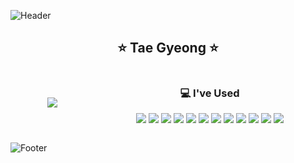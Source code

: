 ![Header](https://capsule-render.vercel.app/api?type=waving&color=FEEE96&height=150&section=header)

<h2 align="center">⭐ Tae Gyeong ⭐</h2>

<div style="display: flex; justify-content: space-around; align-items: center;">
  
  <!-- Most Used Languages -->
  <div>
    <img src="https://github-readme-stats.vercel.app/api/top-langs/?username=tgyeongt"/>
  </div>
    
  
  <!-- I've Used -->
  <div align="center" style="width: 50%;">
    <h3>💻 I've Used</h3>
    <p>
      <img src="https://img.shields.io/badge/JavaScript-F7DF1E?style=for-the-badge&logo=javascript&logoColor=black"/>
      <img src="https://img.shields.io/badge/Python-3776AB?style=for-the-badge&logo=python&logoColor=white"/>
      <img src="https://img.shields.io/badge/HTML-E34F26?style=for-the-badge&logo=html5&logoColor=white"/>
      <img src="https://img.shields.io/badge/CSS-1572B6?style=for-the-badge&logo=css3&logoColor=white"/>
      <img src="https://img.shields.io/badge/React-20232A?style=for-the-badge&logo=react&logoColor=61DAFB"/>
      <img src="https://img.shields.io/badge/GitHub-181717?style=for-the-badge&logo=github&logoColor=white"/>
      <img src="https://img.shields.io/badge/Figma-F24E1E?style=for-the-badge&logo=figma&logoColor=white"/>
      <img src="https://img.shields.io/badge/Notion-000000?style=for-the-badge&logo=notion&logoColor=white"/>
      <img src="https://img.shields.io/badge/Node.js-43853D?style=for-the-badge&logo=node.js&logoColor=white"/>
      <img src="https://img.shields.io/badge/ESLint-3A33D1?style=for-the-badge&logo=eslint&logoColor=white"/>
      <img src="https://img.shields.io/badge/Swagger-85EA2D?style=for-the-badge&logo=swagger&logoColor=black"/>
      <img src="https://img.shields.io/badge/C-A8B9CC?style=for-the-badge&logo=c&logoColor=white"/>
    </p>
  </div>
</div>

![Footer](https://capsule-render.vercel.app/api?type=waving&color=FEEE96&height=150&section=footer)
